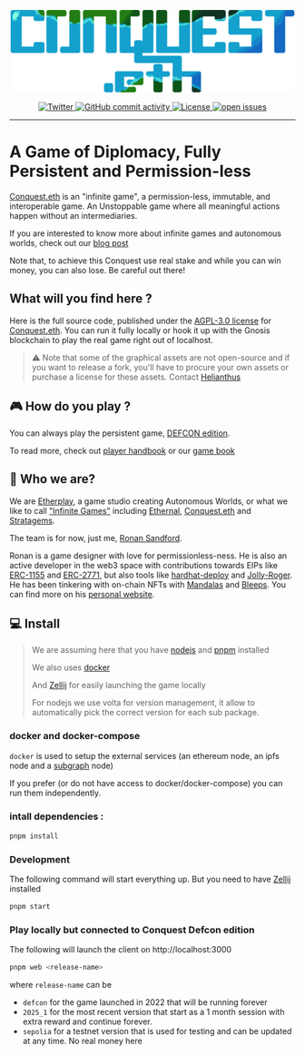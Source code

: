 <p align="center">
  <a href="https://conquest.game">
    <img src="web/static/conquest.png" alt="Conquest Logo" width="500">
  </a>
</p>
<p align="center">
  <a href="https://twitter.com/conquest_eth">
    <img alt="Twitter" src="https://img.shields.io/badge/Twitter-1DA1F2?logo=twitter&logoColor=white" />
  </a>

  <a href="https://github.com/etherplay/conquest-eth-v0">
    <img alt="GitHub commit activity" src="https://img.shields.io/github/commit-activity/m/etherplay/conquest-eth-v0">
  </a>
  <!-- <a href="https://github.com/etherplay/conquest-eth-v0">
  <img alt="Build" src="https://github.com/etherplay/conquest-eth-v0/actions/workflows/build.yml/badge.svg">
  </a> -->
  <a href="https://github.com/etherplay/conquest-eth-v0/blob/main/LICENSE">
    <img alt="License" src="https://img.shields.io/github/license/etherplay/conquest-eth-v0.svg">
  </a>
  <a href="https://github.com/etherplay/conquest-eth-v0/issues">
    <img alt="open issues" src="https://isitmaintained.com/badge/open/etherplay/conquest-eth-v0.svg">
  </a>
</p>

---

# A Game of Diplomacy, Fully Persistent and Permission-less

[Conquest.eth](https://conquest.game) is an "infinite game", a permission-less, immutable, and interoperable game. An Unstoppable game where all meaningful actions happen without an intermediaries.

If you are interested to know more about infinite games and autonomous worlds, check out our [blog post](https://ronan.eth.limo/blog/infinite-games/)

Note that, to achieve this Conquest use real stake and while you can win money, you can also lose. Be careful out there!

## What will you find here ?

Here is the full source code, published under the [AGPL-3.0 license](https://www.gnu.org/licenses/agpl-3.0.en.html) for [Conquest.eth](https://conquest.game). You can run it fully locally or hook it up with the Gnosis blockchain to play the real game right out of localhost.

> ⚠ Note that some of the graphical assets are not open-source and if you want to release a fork, you'll have to procure your own assets or purchase a license for these assets. Contact [Helianthus](https://twitter.com/HelianthusGames)

## 🎮 How do you play ?

You can always play the persistent game, [DEFCON edition](https://defcon.conquest.etherplay.io/).

To read more, check out [player handbook](https://knowledge.conquest.game) or our [game book](https://book.conquest.game)

## 🎎 Who we are?

We are [Etherplay](https://etherplay.io), a game studio creating Autonomous Worlds, or what we like to call ["Infinite Games"](https://ronan.eth.limo/infinite-games/) including [Ethernal](https://ethernal.land), [Conquest.eth](https://conquest.game) and [Stratagems](https://stratagems.world).

The team is for now, just me, [Ronan Sandford](https://twitter.com/wighawag).

Ronan is a game designer with love for permissionless-ness. He is also an active developer in the web3 space with contributions towards EIPs like [ERC-1155](https://eips.ethereum.org/EIPS/eip-1155) and [ERC-2771](https://eips.ethereum.org/EIPS/eip-2771), but also tools like [hardhat-deploy](https://github.com/wighawag/hardhat-deploy) and [Jolly-Roger](https://jolly-roger.eth.limo). He has been tinkering with on-chain NFTs with [Mandalas](https://mandalas.eth.limo) and [Bleeps](https://bleeps.art). You can find more on his [personal website](https://ronan.eth.limo).

## 💻 Install

> We are assuming here that you have [nodejs](https://nodejs.org/en) and [pnpm](https://pnpm.io/) installed
>
> We also uses [docker](https://www.docker.com/)
>
> And [Zellij](https://zellij.dev/) for easily launching the game locally
>
> For nodejs we use volta for version management, it allow to automatically pick the correct version for each sub package.

### docker and docker-compose

`docker` is used to setup the external services (an ethereum node, an ipfs node and a [subgraph](https://thegraph.com) node)

If you prefer (or do not have access to docker/docker-compose) you can run them independently.

### intall dependencies :

```bash
pnpm install
```

### Development

The following command will start everything up. But you need to have [Zellij](https://zellij.dev/) installed

```bash
pnpm start
```

### Play locally but connected to Conquest Defcon edition

The following will launch the client on http://localhost:3000

```bash
pnpm web <release-name>
```

where `release-name` can be

- `defcon` for the game launched in 2022 that will be running forever
- `2025_1` for the most recent version that start as a 1 month session with extra reward and continue forever.
- `sepolia` for a testnet version that is used for testing and can be updated at any time. No real money here
